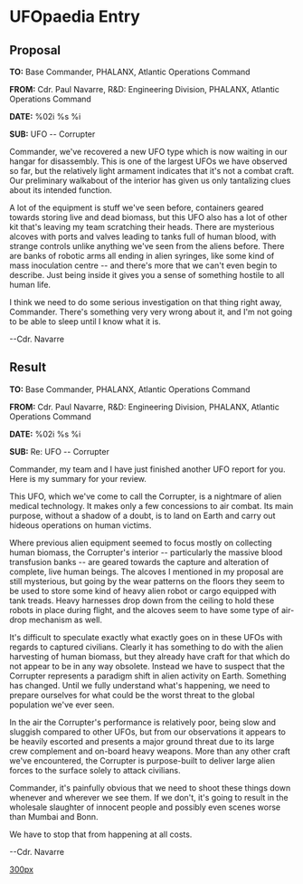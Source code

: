 # UFOpaedia Entry

## Proposal

**TO:** Base Commander, PHALANX, Atlantic Operations Command

**FROM:** Cdr. Paul Navarre, R&D: Engineering Division, PHALANX,
Atlantic Operations Command

**DATE:** %02i %s %i

**SUB:** UFO -- Corrupter

Commander, we've recovered a new UFO type which is now waiting in our
hangar for disassembly. This is one of the largest UFOs we have observed
so far, but the relatively light armament indicates that it's not a
combat craft. Our preliminary walkabout of the interior has given us
only tantalizing clues about its intended function.

A lot of the equipment is stuff we've seen before, containers geared
towards storing live and dead biomass, but this UFO also has a lot of
other kit that's leaving my team scratching their heads. There are
mysterious alcoves with ports and valves leading to tanks full of human
blood, with strange controls unlike anything we've seen from the aliens
before. There are banks of robotic arms all ending in alien syringes,
like some kind of mass inoculation centre -- and there's more that we
can't even begin to describe. Just being inside it gives you a sense of
something hostile to all human life.

I think we need to do some serious investigation on that thing right
away, Commander. There's something very very wrong about it, and I'm not
going to be able to sleep until I know what it is.

--Cdr. Navarre

## Result

**TO:** Base Commander, PHALANX, Atlantic Operations Command

**FROM:** Cdr. Paul Navarre, R&D: Engineering Division, PHALANX,
Atlantic Operations Command

**DATE:** %02i %s %i

**SUB:** Re: UFO -- Corrupter

Commander, my team and I have just finished another UFO report for you.
Here is my summary for your review.

This UFO, which we've come to call the Corrupter, is a nightmare of
alien medical technology. It makes only a few concessions to air combat.
Its main purpose, without a shadow of a doubt, is to land on Earth and
carry out hideous operations on human victims.

Where previous alien equipment seemed to focus mostly on collecting
human biomass, the Corrupter's interior -- particularly the massive
blood transfusion banks -- are geared towards the capture and alteration
of complete, live human beings. The alcoves I mentioned in my proposal
are still mysterious, but going by the wear patterns on the floors they
seem to be used to store some kind of heavy alien robot or cargo
equipped with tank treads. Heavy harnesses drop down from the ceiling to
hold these robots in place during flight, and the alcoves seem to have
some type of air-drop mechanism as well.

It's difficult to speculate exactly what exactly goes on in these UFOs
with regards to captured civilians. Clearly it has something to do with
the alien harvesting of human biomass, but they already have craft for
that which do not appear to be in any way obsolete. Instead we have to
suspect that the Corrupter represents a paradigm shift in alien activity
on Earth. Something has changed. Until we fully understand what's
happening, we need to prepare ourselves for what could be the worst
threat to the global population we've ever seen.

In the air the Corrupter's performance is relatively poor, being slow
and sluggish compared to other UFOs, but from our observations it
appears to be heavily escorted and presents a major ground threat due to
its large crew complement and on-board heavy weapons. More than any
other craft we've encountered, the Corrupter is purpose-built to deliver
large alien forces to the surface solely to attack civilians.

Commander, it's painfully obvious that we need to shoot these things
down whenever and wherever we see them. If we don't, it's going to
result in the wholesale slaughter of innocent people and possibly even
scenes worse than Mumbai and Bonn.

We have to stop that from happening at all costs.

--Cdr. Navarre

[300px](image:Ufo_corrupter.jpg "wikilink")